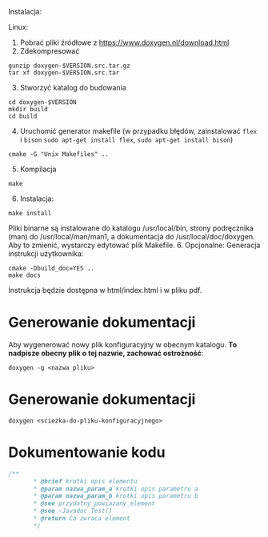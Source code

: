 Instalacja:

Linux:

1. Pobrać pliki źródłowe z https://www.doxygen.nl/download.html
2. Zdekompresować
```shell
gunzip doxygen-$VERSION.src.tar.gz    
tar xf doxygen-$VERSION.src.tar       

```
3. Stworzyć katalog do budowania
```shell
cd doxygen-$VERSION
mkdir build
cd build
```

4. Uruchomić generator makefile (w przypadku błędów, zainstalować ```flex``` i ```bison``` 
```sudo apt-get install flex```, ```sudo apt-get install bison```)
```shell
cmake -G "Unix Makefiles" ..
```

5. Kompilacja
```shell
make
```
6. Instalacja:
```shell
make install
```
Pliki binarne są instalowane do katalogu /usr/local/bin, strony podręcznika (man) do /usr/local/man/man1, a dokumentacja do /usr/local/doc/doxygen. Aby to zmienić, wystarczy edytować plik Makefile.
6. Opcjonalne: Generacja instrukcji użytkownika:
```shell
cmake -Dbuild_doc=YES ..
make docs
``` 
Instrukcja będzie dostępna w html/index.html i w pliku pdf.

# Generowanie dokumentacji
Aby wygenerować nowy plik konfiguracyjny w obecnym katalogu. **To nadpisze obecny plik o tej nazwie, zachować ostrożność**:
```shell
doxygen -g <nazwa pliku>
```

# Generowanie dokumentacji 
```shell
doxygen <sciezka-do-pliku-konfiguracyjnego>
```
      
# Dokumentowanie kodu

```cpp
/**
       * @brief krotki opis elementu
       * @param nazwa_param_a krotki opis parametru a 
       * @param nazwa_param_b krotki opis parametru b
       * @see przydatny_powiazany_element
       * @see ~Javadoc_Test()
       * @return Co zwraca element
       */
```